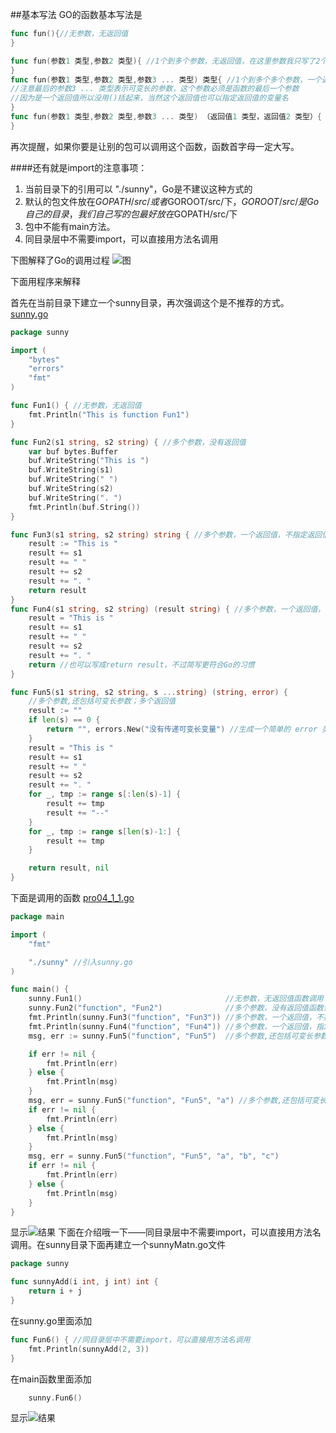##基本写法
GO的函数基本写法是  
```go
func fun(){//无参数，无返回值
}

func fun(参数1 类型,参数2 类型){ //1个到多个参数，无返回值，在这里参数我只写了2个，可以写很多，我没使用...是因为在Go中...有着特殊的含义
}
func fun(参数1 类型,参数2 类型,参数3 ... 类型) 类型{ //1个到多个多个参数，一个返回值
//注意最后的参数3 ... 类型表示可变长的参数，这个参数必须是函数的最后一个参数
//因为是一个返回值所以没用()括起来，当然这个返回值也可以指定返回值的变量名
}
func fun(参数1 类型,参数2 类型,参数3 ... 类型) （返回值1 类型，返回值2 类型）{ //1个到多个多个参数，多个返回值
}
```

再次提醒，如果你要是让别的包可以调用这个函数，函数首字母一定大写。

####还有就是import的注意事项：
1.  当前目录下的引用可以 "./sunny"，Go是不建议这种方式的
2.   默认的包文件放在$GOPATH/src/或者$GOROOT/src/下，$GOROOT/src/是Go自己的目录，我们自己写的包最好放在$GOPATH/src/下
3.   包中不能有main方法。
4.   同目录层中不需要import，可以直接用方法名调用

下图解释了Go的调用过程
![图](https://github.com/sunnygocms/gobook/blob/master/go_lang_base/function.png)

下面用程序来解释

首先在当前目录下建立一个sunny目录，再次强调这个是不推荐的方式。
[sunny.go](https://github.com/sunnygocms/gobook/blob/master/src/go_lang_base/04/sunny/sunny.go)
```go
package sunny

import (
	"bytes"
	"errors"
	"fmt"
)

func Fun1() { //无参数，无返回值
	fmt.Println("This is function Fun1")
}

func Fun2(s1 string, s2 string) { //多个参数，没有返回值
	var buf bytes.Buffer
	buf.WriteString("This is ")
	buf.WriteString(s1)
	buf.WriteString(" ")
	buf.WriteString(s2)
	buf.WriteString(". ")
	fmt.Println(buf.String())
}

func Fun3(s1 string, s2 string) string { //多个参数，一个返回值，不指定返回值名称
	result := "This is "
	result += s1
	result += " "
	result += s2
	result += ". "
	return result
}
func Fun4(s1 string, s2 string) (result string) { //多个参数，一个返回值，指定返回值名称
	result = "This is "
	result += s1
	result += " "
	result += s2
	result += ". "
	return //也可以写成return result，不过简写更符合Go的习惯
}

func Fun5(s1 string, s2 string, s ...string) (string, error) {
	//多个参数,还包括可变长参数；多个返回值
	result := ""
	if len(s) == 0 {
		return "", errors.New("没有传递可变长变量") //生成一个简单的 error 类型
	}
	result = "This is "
	result += s1
	result += " "
	result += s2
	result += ". "
	for _, tmp := range s[:len(s)-1] {
		result += tmp
		result += "--"
	}
	for _, tmp := range s[len(s)-1:] {
		result += tmp
	}

	return result, nil
}
```
下面是调用的函数
[pro04_1_1.go](https://github.com/sunnygocms/gobook/blob/master/src/go_lang_base/04/pro04_1_1.go)

```go
package main

import (
	"fmt"

	"./sunny" //引入sunny.go
)

func main() {
	sunny.Fun1()                                //无参数，无返回值函数调用
	sunny.Fun2("function", "Fun2")              //多个参数，没有返回值函数调用
	fmt.Println(sunny.Fun3("function", "Fun3")) //多个参数，一个返回值，不指定返回值名称函数调用
	fmt.Println(sunny.Fun4("function", "Fun4")) //多个参数，一个返回值，指定返回值名称函数调用
	msg, err := sunny.Fun5("function", "Fun5")  //多个参数,还包括可变长参数；多个返回值函数调用，不过没有传递可变长参数

	if err != nil {
		fmt.Println(err)
	} else {
		fmt.Println(msg)
	}
	msg, err = sunny.Fun5("function", "Fun5", "a") //多个参数,还包括可变长参数；多个返回值函数调用，且传递了可变长参数
	if err != nil {
		fmt.Println(err)
	} else {
		fmt.Println(msg)
	}
	msg, err = sunny.Fun5("function", "Fun5", "a", "b", "c")
	if err != nil {
		fmt.Println(err)
	} else {
		fmt.Println(msg)
	}
}

```
显示![结果](https://github.com/sunnygocms/gobook/blob/master/go_lang_base/04_1_1_1.png)
下面在介绍哦一下——同目录层中不需要import，可以直接用方法名调用。在sunny目录下面再建立一个sunnyMatn.go文件
```go
package sunny

func sunnyAdd(i int, j int) int {
	return i + j
}

```

在sunny.go里面添加

```go
func Fun6() { //同目录层中不需要import，可以直接用方法名调用
	fmt.Println(sunnyAdd(2, 3))
}
```

在main函数里面添加
```go
	sunny.Fun6()
```
显示![结果](https://github.com/sunnygocms/gobook/blob/master/go_lang_base/04_1_1_2.png)